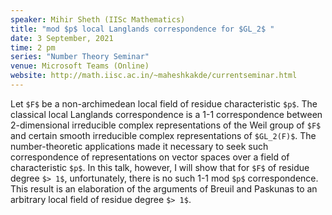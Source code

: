 ```yaml
---
speaker: Mihir Sheth (IISc Mathematics)
title: "mod $p$ local Langlands correspondence for $GL_2$ "
date: 3 September, 2021
time: 2 pm
series: "Number Theory Seminar"
venue: Microsoft Teams (Online)
website: http://math.iisc.ac.in/~maheshkakde/currentseminar.html
---
```


Let `$F$` be a non-archimedean local field of residue characteristic `$p$`. The classical local Langlands correspondence is a 1-1 correspondence between 2-dimensional irreducible complex representations of the Weil group of `$F$` and certain smooth irreducible complex representations of `$GL_2(F)$`. The number-theoretic applications made it necessary to seek such correspondence of representations on vector spaces over a field of characteristic `$p$`. In this talk, however, I will show that for `$F$` of residue degree `$> 1$`, unfortunately, there is no such 1-1 mod `$p$` correspondence. This result is an elaboration of the arguments of Breuil and Paskunas to an arbitrary local field of residue degree `$> 1$`.
